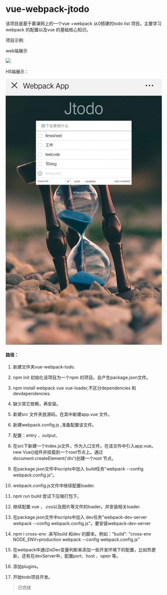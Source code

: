 # vue-webpack-jtodo
该项目是基于慕课网上的一个vue +webpack 从0搭建的todo list 项目。主要学习webpack 的配置以及vue 的基础核心知识。

项目示例:

web端展示

![](./screenshot/jtodo-web.png)

H5端展示：

![](./screenshot/jtodo-h5.jpg)

#### 路径：

1. 新建文件夹vue-webpack-todo.

2. npm init 初始化该项目为一个npm 的项目。会产生package.json文件。

3. npm install webpack vue vue-loader,不区分dependencies 和 devdependencies.

4. 缺少其它依赖，再安装。

5. 新建src 文件夹放源码。在其中新建app.vue 文件。

6. 新建webpack.config.js ,准备配置该文件。

7. 配置：entry 、output、

8. 在src下新建一个index.js文件，作为入口文件。在该文件中引入app.vue。new Vue()组件并挂载到一个root节点上。通过document.createElement('div')创建一个root 节点。

9. 在package.json文件中scripts中加入 build任务"webpack --config webpack.config.js"。

10. webpack.config.js文件中继续配置loader.

11. npm run build 尝试下压缩打包下。

12. 继续配置.vue ，.css以及图片等文件的loader。并安装相关loader.

13. 在package.json文件中scripts中加入 dev任务"webpack-dev-server webpack --config webpack.config.js"。要安装webpack-dev-server 

14. npm i cross-env .来写build 和dev 的脚本。例如："build": "cross-env NODE_ENV=production webpack --config webpack.config.js"

15. 在webpack中通过isDev变量判断来添加一些开发环境下的配置，比如热更新，还有在devServer中，配置port、host 、open 等。

16. 添加plugins。

17. 开始todo项目开发。

> 已完结 

